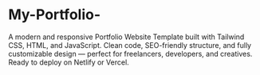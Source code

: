 # My-Portfolio-
A modern and responsive Portfolio Website Template built with Tailwind CSS, HTML, and JavaScript.   Clean code, SEO-friendly structure, and fully customizable design — perfect for freelancers, developers, and creatives.   Ready to deploy on Netlify or Vercel.

